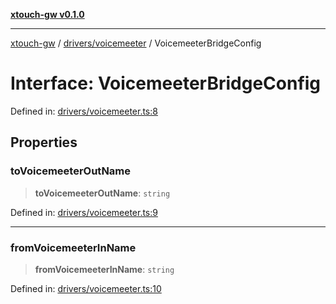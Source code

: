 [**xtouch-gw v0.1.0**](../../../README.md)

***

[xtouch-gw](../../../README.md) / [drivers/voicemeeter](../README.md) / VoicemeeterBridgeConfig

# Interface: VoicemeeterBridgeConfig

Defined in: [drivers/voicemeeter.ts:8](https://github.com/JulienCr/xtouch-gw/blob/4762a61efc98f67cb78942b4a0e2d9f4848bdf43/src/drivers/voicemeeter.ts#L8)

## Properties

### toVoicemeeterOutName

> **toVoicemeeterOutName**: `string`

Defined in: [drivers/voicemeeter.ts:9](https://github.com/JulienCr/xtouch-gw/blob/4762a61efc98f67cb78942b4a0e2d9f4848bdf43/src/drivers/voicemeeter.ts#L9)

***

### fromVoicemeeterInName

> **fromVoicemeeterInName**: `string`

Defined in: [drivers/voicemeeter.ts:10](https://github.com/JulienCr/xtouch-gw/blob/4762a61efc98f67cb78942b4a0e2d9f4848bdf43/src/drivers/voicemeeter.ts#L10)

